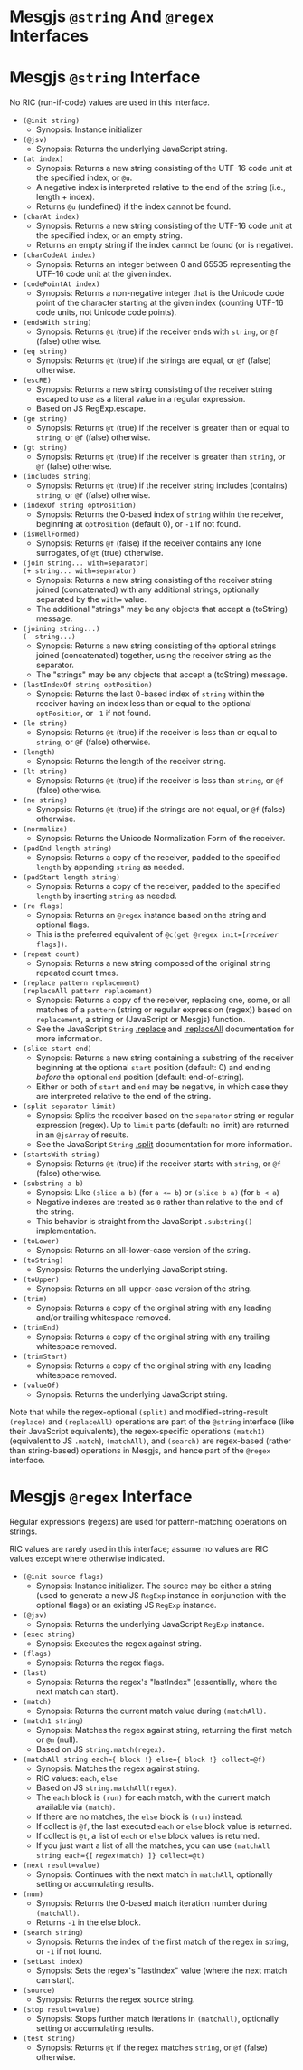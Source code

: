 # Mesgjs `@string` And `@regex` Interfaces

# Mesgjs `@string` Interface

No RIC (run-if-code) values are used in this interface.

* `(@init string)`
  * Synopsis: Instance initializer
* `(@jsv)`
  * Synopsis: Returns the underlying JavaScript string.
* `(at index)`
  * Synopsis: Returns a new string consisting of the UTF-16 code unit at the specified index, or `@u`.
  * A negative index is interpreted relative to the end of the string (i.e., length \+ index).
  * Returns `@u` (undefined) if the index cannot be found.
* `(charAt index)`
  * Synopsis: Returns a new string consisting of the UTF-16 code unit at the specified index, or an empty string.
  * Returns an empty string if the index cannot be found (or is negative).
* `(charCodeAt index)`
  * Synopsis: Returns an integer between 0 and 65535 representing the UTF-16 code unit at the given index.
* `(codePointAt index)`
  * Synopsis: Returns a non-negative integer that is the Unicode code point of the character starting at the given index (counting UTF-16 code units, not Unicode code points).
* `(endsWith string)`
  * Synopsis: Returns `@t` (true) if the receiver ends with `string`, or `@f` (false) otherwise.
* `(eq string)`
  * Synopsis: Returns `@t` (true) if the strings are equal, or `@f` (false) otherwise.
* `(escRE)`
  * Synopsis: Returns a new string consisting of the receiver string escaped to use as a literal value in a regular expression.
  * Based on JS RegExp.escape.
* `(ge string)`
  * Synopsis: Returns `@t` (true) if the receiver is greater than or equal to `string`, or `@f` (false) otherwise.
* `(gt string)`
  * Synopsis: Returns `@t` (true) if the receiver is greater than `string`, or `@f` (false) otherwise.
* `(includes string)`
  * Synopsis: Returns `@t` (true) if the receiver string includes (contains) `string`, or `@f` (false) otherwise.
* `(indexOf string optPosition)`
  * Synopsis: Returns the 0-based index of `string` within the receiver,
  beginning at `optPosition` (default 0), or `-1` if not found.
* `(isWellFormed)`
  * Synopsis: Returns `@f` (false) if the receiver contains any lone surrogates,
  of `@t` (true) otherwise.
* `(join string... with=separator)`\
`(+ string... with=separator)`
  * Synopsis: Returns a new string consisting of the receiver string joined (concatenated) with any additional strings, optionally separated by the `with=` value.
  * The additional "strings" may be any objects that accept a (toString) message.
* `(joining string...)`\
`(- string...)`
  * Synopsis: Returns a new string consisting of the optional strings joined (concatenated) together, using the receiver string as the separator.
  * The "strings" may be any objects that accept a (toString) message.
* `(lastIndexOf string optPosition)`
  * Synopsis: Returns the last 0-based index of `string` within the receiver
  having an index less than or equal to the optional `optPosition`, or `-1`
  if not found.
* `(le string)`
  * Synopsis: Returns `@t` (true) if the receiver is less than or equal to `string`, or `@f` (false) otherwise.
* `(length)`
  * Synopsis: Returns the length of the receiver string.
* `(lt string)`
  * Synopsis: Returns `@t` (true) if the receiver is less than `string`, or `@f` (false) otherwise.
* `(ne string)`
  * Synopsis: Returns `@t` (true) if the strings are not equal, or `@f` (false) otherwise.
* `(normalize)`
  * Synopsis: Returns the Unicode Normalization Form of the receiver.
* `(padEnd length string)`
  * Synopsis: Returns a copy of the receiver, padded to the specified `length`
  by appending `string` as needed.
* `(padStart length string)`
  * Synopsis: Returns a copy of the receiver, padded to the specified `length`
  by inserting `string` as needed.
* `(re flags)`
  * Synopsis: Returns an `@regex` instance based on the string and optional flags.
  * This is the preferred equivalent of `@c(get @regex init=[`_`receiver`_ `flags])`.
* `(repeat count)`
  * Synopsis: Returns a new string composed of the original string repeated count times.
* `(replace pattern replacement)`\
`(replaceAll pattern replacement)`
  * Synopsis: Returns a copy of the receiver, replacing one, some, or all
  matches of a `pattern` (string or regular expression (regex)) based on
  `replacement`, a string or (JavaScript or Mesgjs) function.
  * See the JavaScript `String`
  [.replace](https://developer.mozilla.org/en-US/docs/Web/JavaScript/Reference/Global_Objects/String/replace) and
  [.replaceAll](https://developer.mozilla.org/en-US/docs/Web/JavaScript/Reference/Global_Objects/String/replaceAll)
  documentation for more information.
* `(slice start end)`
  * Synopsis: Returns a new string containing a substring of the receiver
  beginning at the optional `start` position (default: 0) and ending
  _before_ the optional `end` position (default: end-of-string).
  * Either or both of `start` and `end` may be negative, in which case they
  are interpreted relative to the end of the string.
* `(split separator limit)`
  * Synopsis: Splits the receiver based on the `separator` string or
  regular expression (regex). Up to `limit` parts (default: no limit) are
  returned in an `@jsArray` of results.
  * See the JavaScript `String` [.split](https://developer.mozilla.org/en-US/docs/Web/JavaScript/Reference/Global_Objects/String/split)
  documentation for more information.
* `(startsWith string)`
  * Synopsis: Returns `@t` (true) if the receiver starts with `string`, or `@f` (false) otherwise.
* `(substring a b)`
  * Synopsis: Like `(slice a b)` (for `a <= b`) or `(slice b a)` (for `b < a`)
  * Negative indexes are treated as `0` rather than relative to the end of
  the string.
  * This behavior is straight from the JavaScript `.substring()` implementation.
* `(toLower)`
  * Synopsis: Returns an all-lower-case version of the string.
* `(toString)`
  * Synopsis: Returns the underlying JavaScript string.
* `(toUpper)`
  * Synopsis: Returns an all-upper-case version of the string.
* `(trim)`
  * Synopsis: Returns a copy of the original string with any leading and/or trailing whitespace removed.
* `(trimEnd)`
  * Synopsis: Returns a copy of the original string with any trailing whitespace removed.
* `(trimStart)`
  * Synopsis: Returns a copy of the original string with any leading whitespace removed.
* `(valueOf)`
  * Synopsis: Returns the underlying JavaScript string.

Note that while the regex-optional `(split)` and modified-string-result
`(replace)` and `(replaceAll)` operations are part of the `@string`
interface (like their JavaScript equivalents), the regex-specific
operations `(match1)` (equivalent to JS `.match`), `(matchAll)`, and
`(search)` are regex-based (rather than string-based) operations in
Mesgjs, and hence part of the `@regex` interface.

# Mesgjs `@regex` Interface

Regular expressions (regexs) are used for pattern-matching operations on strings.

RIC values are rarely used in this interface; assume no values are RIC
values except where otherwise indicated.

* `(@init source flags)`
  * Synopsis: Instance initializer. The source may be either a string (used to generate a new JS `RegExp` instance in conjunction with the optional flags) or an existing JS `RegExp` instance.
* `(@jsv)`
  * Synopsis: Returns the underlying JavaScript `RegExp` instance.
* `(exec string)`
  * Synopsis: Executes the regex against string.
* `(flags)`
  * Synopsis: Returns the regex flags.
* `(last)`
  * Synopsis: Returns the regex's "lastIndex" (essentially, where the next match can start).
* `(match)`
  * Synopsis: Returns the current match value during `(matchAll)`.
* `(match1 string)`
  * Synopsis: Matches the regex against string, returning the first match or `@n` (null).
  * Based on JS `string.match(regex)`.
* `(matchAll string each={ block !} else={ block !} collect=@f)`
  * Synopsis: Matches the regex against string.
  * RIC values: `each`, `else`
  * Based on JS `string.matchAll(regex)`.
  * The `each` block is `(run)` for each match, with the current match available via `(match)`.
  * If there are no matches, the `else` block is `(run)` instead.
  * If collect is `@f`, the last executed `each` or `else` block value is returned.
  * If collect is `@t`, a list of `each` or `else` block values is returned.
  * If you just want a list of all the matches, you can use
    `(matchAll string each={[` _`regex`_`(match) ]} collect=@t)`
* `(next result=value)`
  * Synopsis: Continues with the next match in `matchAll`, optionally setting or accumulating results.
* `(num)`
  * Synopsis: Returns the 0-based match iteration number during `(matchAll)`.
  * Returns `-1` in the else block.
* `(search string)`
  * Synopsis: Returns the index of the first match of the regex in string, or `-1` if not found.
* `(setLast index)`
  * Synopsis: Sets the regex's "lastIndex" value (where the next match can start).
* `(source)`
  * Synopsis: Returns the regex source string.
* `(stop result=value)`
  * Synopsis: Stops further match iterations in `(matchAll)`, optionally setting or accumulating results.
* `(test string)`
  * Synopsis: Returns `@t` if the regex matches `string`, or `@f` (false) otherwise.

